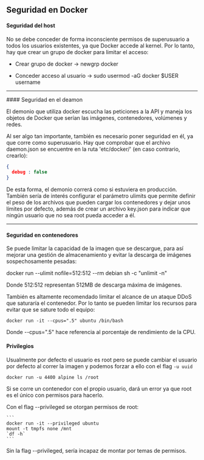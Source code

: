 ## Seguridad en Docker

#### Seguridad del host

No se debe conceder de forma inconsciente permisos de superusuario a todos los usuarios existentes, ya que Docker accede al kernel. Por lo tanto, hay que crear un grupo de docker para limitar el acceso:

- Crear grupo de docker ->
    newgrp docker

- Conceder acceso al usuario ->
    sudo usermod -aG docker $USER username

---

#### Seguridad en el deamon

El demonio que utiliza docker escucha las peticiones a la API y maneja los objetos de Docker que serían las imágenes, contenedores, volúmenes y redes.

Al ser algo tan importante, también es necesario poner seguridad en él, ya que corre como superusuario. Hay que comprobar que el archivo daemon.json se encuentre en la ruta 'etc/docker/' (en caso contrario, crearlo):

```json
{
  debug : false
}
```

De esta forma, el demonio correrá como si estuviera en producción. También sería de interés configurar el parámetro ulimits que permite definir el peso de los archivos que pueden cargar los contenedores y dejar unos límites por defecto, además de crear un archivo key.json para indicar que ningún usuario que no sea root pueda acceder a él.

---

#### Seguridad en contenedores

Se puede limitar la capacidad de la imagen que se descargue, para así mejorar una gestión de almacenamiento y evitar la descarga de imágenes sospechosamente pesadas:

  docker run --ulimit nofile=512:512 --rm debian sh -c "unlimit -n"

Donde 512:512 representan 512MB de descarga máxima de imágenes.

También es altamente recomendado limitar el alcance de un ataque DDoS que saturaría el contenedor. Por lo tanto se pueden limitar los recursos para evitar que se sature todo el equipo:

```
docker run -it --cpus=".5" ubuntu /bin/bash
```
Donde --cpus=".5" hace referencia al porcentaje de rendimiento de la CPU.

#### Privilegios

Usualmente por defecto el usuario es root pero se puede cambiar el usuario por defecto al correr la imagen y podemos forzar a ello con el flag `-u uuid`

``` 
docker run -u 4400 alpine ls /root
```

Si se corre un contenedor con el propio usuario, dará un error ya que root es el único con permisos para hacerlo.

Con el flag --privileged se otorgan permisos de root:

    ```
    docker run -it --privileged ubuntu
    mount -t tmpfs none /mnt
    `df -h`
    ```
Sin la flag --privileged, sería incapaz de montar por temas de permisos.

